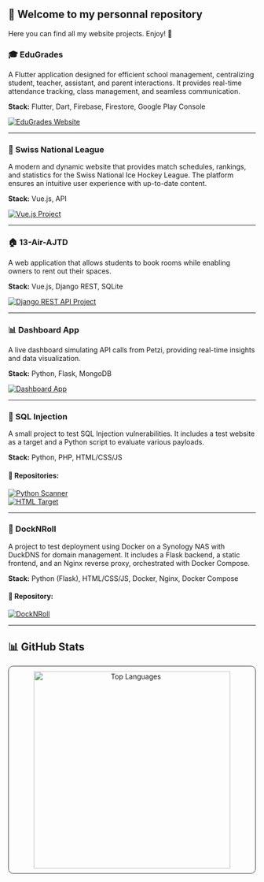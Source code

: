 ## 🎉 Welcome to my personnal repository

Here you can find all my website projects. Enjoy! 🚀

### 🎓 EduGrades
A Flutter application designed for efficient school management, centralizing student, teacher, assistant, and parent interactions. It provides real-time attendance tracking, class management, and seamless communication. 

**Stack:** Flutter, Dart, Firebase, Firestore, Google Play Console

[![EduGrades Website](https://img.shields.io/badge/Flutter%20App-02569B?style=for-the-badge&logo=flutter&logoColor=white)](https://heg-web.github.io/F24-EduGrades/)

---

### 🏒 Swiss National League
A modern and dynamic website that provides match schedules, rankings, and statistics for the Swiss National Ice Hockey League. The platform ensures an intuitive user experience with up-to-date content.

**Stack:** Vue.js, API

[![Vue.js Project](https://img.shields.io/badge/Vue.js%20Project-35495E?style=for-the-badge&logo=vue.js&logoColor=4FC08D)](https://heg-web.github.io/projet23-jonludo/#/)


---

### 🏠 13-Air-AJTD
A web application that allows students to book rooms while enabling owners to rent out their spaces. 

**Stack:** Vue.js, Django REST, SQLite

[![Django REST API Project](https://img.shields.io/badge/Django%20REST%20API-092E20?style=for-the-badge&logo=django&logoColor=white)](https://13-air-ajtd.rxq.ch/#/)

---

### 📊 Dashboard App
A live dashboard simulating API calls from Petzi, providing real-time insights and data visualization.

**Stack:** Python, Flask, MongoDB

[![Dashboard App](https://img.shields.io/badge/Dashboard%20App-E34F26?style=for-the-badge&logo=html5&logoColor=white)](https://cutiips.github.io/TicketOrTreat/)

---

### 🔐 SQL Injection  
A small project to test SQL Injection vulnerabilities. It includes a test website as a target and a Python script to evaluate various payloads.  

**Stack:** Python, PHP, HTML/CSS/JS  

#### 📌 Repositories:  
[![Python Scanner](https://img.shields.io/badge/GitHub-Python_Scanner-blue?logo=github)](https://github.com/cutiips/vulnerability-scanner-python.git)  
[![HTML Target](https://img.shields.io/badge/GitHub-HTML_Scanner-blue?logo=github)](https://github.com/cutiips/vulnerability-scanner-html.git)  

---

### 🚢 DockNRoll

A project to test deployment using Docker on a Synology NAS with DuckDNS for domain management. It includes a Flask backend, a static frontend, and an Nginx reverse proxy, orchestrated with Docker Compose.

**Stack:** Python (Flask), HTML/CSS/JS, Docker, Nginx, Docker Compose

#### 📌 Repository:  
[![DockNRoll](https://img.shields.io/badge/GitHub-DockNRoll-blue?logo=github)](https://github.com/cutiips/DockNRoll.git)

---

## 📊 GitHub Stats
<div align="center" style="display: flex; flex-direction: column; gap: 20px;">

  <div style="padding: 10px; border: 1px solid #333; border-radius: 10px; display: inline-block;">
    <img src="https://github-readme-stats.vercel.app/api/top-langs/?username=cutiips&layout=compact&theme=github_dark&langs_count=8&hide_border=true" alt="Top Languages" width="400px" />
  </div>

</div>

